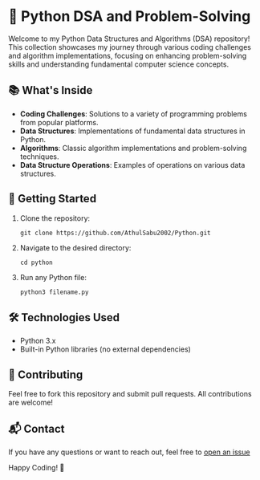 # 🐍 Python DSA and Problem-Solving

Welcome to my Python Data Structures and Algorithms (DSA) repository! This collection showcases my journey through various coding challenges and algorithm implementations, focusing on enhancing problem-solving skills and understanding fundamental computer science concepts.

## 📚 What's Inside

- **Coding Challenges**: Solutions to a variety of programming problems from popular platforms.
- **Data Structures**: Implementations of fundamental data structures in Python.
- **Algorithms**: Classic algorithm implementations and problem-solving techniques.
- **Data Structure Operations**: Examples of operations on various data structures.

## 🚀 Getting Started

1. Clone the repository:
   ```
   git clone https://github.com/AthulSabu2002/Python.git
   ```
2. Navigate to the desired directory:
   ```
   cd python
   ```
3. Run any Python file:
   ```
   python3 filename.py
   ```

## 🛠 Technologies Used

- Python 3.x
- Built-in Python libraries (no external dependencies)


## 🤝 Contributing

Feel free to fork this repository and submit pull requests. All contributions are welcome!

## 📬 Contact

If you have any questions or want to reach out, feel free to [open an issue](https://github.com/AthulSabu2002/Python/issues)

Happy Coding! 🎉
